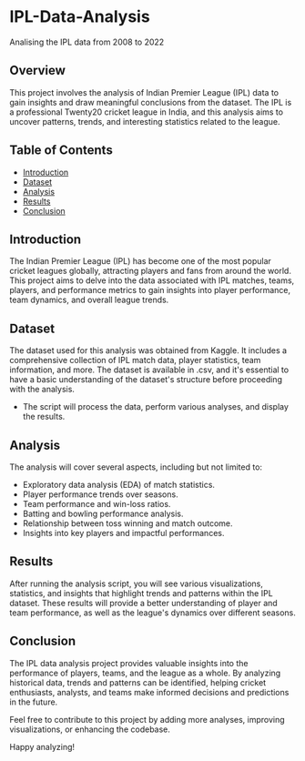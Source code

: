 # IPL-Data-Analysis
Analising the IPL data from 2008 to 2022
## Overview
This project involves the analysis of Indian Premier League (IPL) data to gain insights and draw meaningful conclusions from the dataset. The IPL is a professional Twenty20 cricket league in India, and this analysis aims to uncover patterns, trends, and interesting statistics related to the league.

## Table of Contents
- [Introduction](#introduction)
- [Dataset](#dataset)
- [Analysis](#analysis)
- [Results](#results)
- [Conclusion](#conclusion)

## Introduction
The Indian Premier League (IPL) has become one of the most popular cricket leagues globally, attracting players and fans from around the world. This project aims to delve into the data associated with IPL matches, teams, players, and performance metrics to gain insights into player performance, team dynamics, and overall league trends.

## Dataset
The dataset used for this analysis was obtained from Kaggle. It includes a comprehensive collection of IPL match data, player statistics, team information, and more. The dataset is available in .csv, and it's essential to have a basic understanding of the dataset's structure before proceeding with the analysis.

- The script will process the data, perform various analyses, and display the results.

## Analysis
The analysis will cover several aspects, including but not limited to:
- Exploratory data analysis (EDA) of match statistics.
- Player performance trends over seasons.
- Team performance and win-loss ratios.
- Batting and bowling performance analysis.
- Relationship between toss winning and match outcome.
- Insights into key players and impactful performances.

## Results
After running the analysis script, you will see various visualizations, statistics, and insights that highlight trends and patterns within the IPL dataset. These results will provide a better understanding of player and team performance, as well as the league's dynamics over different seasons.

## Conclusion
The IPL data analysis project provides valuable insights into the performance of players, teams, and the league as a whole. By analyzing historical data, trends and patterns can be identified, helping cricket enthusiasts, analysts, and teams make informed decisions and predictions in the future.

Feel free to contribute to this project by adding more analyses, improving visualizations, or enhancing the codebase.

Happy analyzing!
